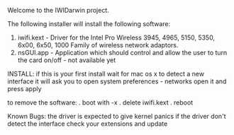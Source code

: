 Welcome to the IWIDarwin project.

The following installer will install the following software:

1. iwifi.kext - Driver for the Intel Pro Wireless 3945, 4965, 5150, 5350, 6x00, 6x50, 1000 Family of wireless network adaptors.
2. nsGUI.app - Application which should control and allow the user to turn the card on/off - not available yet

INSTALL:
if this is your first install wait for mac os x to detect a new interface
it will ask you to open system preferences - networks open it and press apply

to remove the software:
. boot with -x
. delete iwifi.kext
. reboot

Known Bugs:
the driver is expected to give kernel panics
if the driver don't detect the interface check your extensions and update
